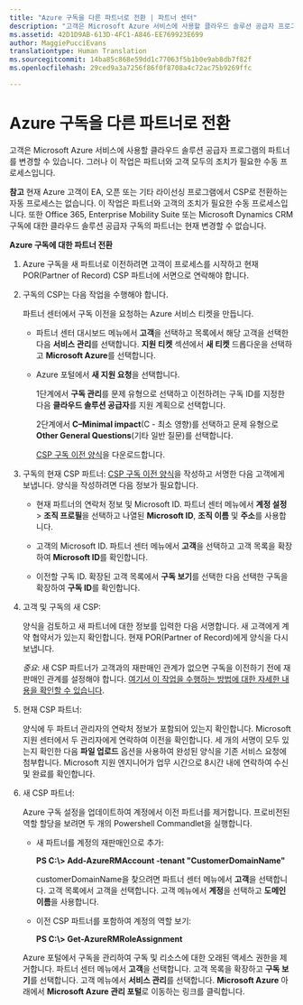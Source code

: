 ```yaml
---
title: "Azure 구독을 다른 파트너로 전환 | 파트너 센터"
description: "고객은 Microsoft Azure 서비스에 사용할 클라우드 솔루션 공급자 프로그램의 파트너를 변경할 수 있습니다. 그러나 이 작업은 파트너와 고객 모두의 조치가 필요한 수동 프로세스입니다."
ms.assetid: 42D1D9AB-613D-4FC1-A846-EE769923E699
author: MaggiePucciEvans
translationtype: Human Translation
ms.sourcegitcommit: 14ba85c868e59dd1c77063f5b1b0e9ab8db7f82f
ms.openlocfilehash: 29ced9a3a7256f86f0f8708a4c72ac75b9269ffc

---
```


# Azure 구독을 다른 파트너로 전환


고객은 Microsoft Azure 서비스에 사용할 클라우드 솔루션 공급자 프로그램의 파트너를 변경할 수 있습니다. 그러나 이 작업은 파트너와 고객 모두의 조치가 필요한 수동 프로세스입니다.

**참고** 현재 Azure 고객이 EA, 오픈 또는 기타 라이선싱 프로그램에서 CSP로 전환하는 자동 프로세스는 없습니다. 이 작업은 파트너와 고객의 조치가 필요한 수동 프로세스입니다. 또한 Office 365, Enterprise Mobility Suite 또는 Microsoft Dynamics CRM 구독에 대한 클라우드 솔루션 공급자 구독의 파트너는 현재 변경할 수 없습니다.

 

**Azure 구독에 대한 파트너 전환**

1.  Azure 구독을 새 파트너로 이전하려면 고객이 프로세스를 시작하고 현재 POR(Partner of Record) CSP 파트너에 서면으로 연락해야 합니다.

2.  구독의 CSP는 다음 작업을 수행해야 합니다.

    파트너 센터에서 구독 이전을 요청하는 Azure 서비스 티켓을 만듭니다.

    -   파트너 센터 대시보드 메뉴에서 **고객**을 선택하고 목록에서 해당 고객을 선택한 다음 **서비스 관리**를 선택합니다. **지원 티켓** 섹션에서 **새 티켓** 드롭다운을 선택하고 **Microsoft Azure**를 선택합니다.

    -   Azure 포털에서 **새 지원 요청**을 선택합니다.

        1단계에서 **구독 관리**를 문제 유형으로 선택하고 이전하려는 구독 ID를 지정한 다음 **클라우드 솔루션 공급자**를 지원 계획으로 선택합니다.

        2단계에서 **C–Minimal impact**(C - 최소 영향)를 선택하고 문제 유형으로 **Other General Questions**(기타 일반 질문)를 선택합니다.

        [CSP 구독 이전 양식](https://assets.windowsphone.com/5222c408-e546-4e01-b72a-2ec7d4c43d57/CSP_Subscription_Transfer_Form_Azure_InvariantCulture_Default.zip)을 다운로드합니다.

3.  구독의 현재 CSP 파트너: [CSP 구독 이전 양식](https://assets.windowsphone.com/5222c408-e546-4e01-b72a-2ec7d4c43d57/CSP_Subscription_Transfer_Form_Azure_InvariantCulture_Default.zip)을 작성하고 서명한 다음 고객에게 보냅니다. 양식을 작성하려면 다음 정보가 필요합니다.

    -   현재 파트너의 연락처 정보 및 Microsoft ID. 파트너 센터 메뉴에서 **계정 설정** &gt; **조직 프로필**을 선택하고 나열된 **Microsoft ID**, **조직 이름** 및 **주소**를 사용합니다.

    -   고객의 Microsoft ID. 파트너 센터 메뉴에서 **고객**을 선택하고 고객 목록을 확장하여 **Microsoft ID**를 확인합니다.

    -   이전할 구독 ID. 확장된 고객 목록에서 **구독 보기**를 선택한 다음 선택한 구독을 확장하여 **구독 ID**를 확인합니다.

4.  고객 및 구독의 새 CSP:

    양식을 검토하고 새 파트너에 대한 정보를 입력한 다음 서명합니다. 새 고객에게 계약 협약서가 있는지 확인합니다. 현재 POR(Partner of Record)에게 양식을 다시 보냅니다.

    *중요*: 새 CSP 파트너가 고객과의 재판매인 관계가 없으면 구독을 이전하기 전에 재판매인 관계를 설정해야 합니다. [여기서 이 작업을 수행하는 방법에 대한 자세한 내용을 확인할 수 있습니다](https://int.msdn.microsoft.com/en-us/library/partnercenter/mt750320.aspx).

5.  현재 CSP 파트너:

    양식에 두 파트너 관리자의 연락처 정보가 포함되어 있는지 확인합니다. Microsoft 지원 센터에서 두 관리자에게 연락하여 이전을 확인합니다. 세 개의 서명이 모두 있는지 확인한 다음 **파일 업로드** 옵션을 사용하여 완성된 양식을 기존 서비스 요청에 첨부합니다. Microsoft 지원 엔지니어가 업무 시간으로 8시간 내에 연락하여 수신 및 완료를 확인합니다.

6.  새 CSP 파트너:

    Azure 구독 설정을 업데이트하여 계정에서 이전 파트너를 제거합니다. 프로비전된 역할 할당을 보려면 두 개의 Powershell Commandlet을 실행합니다.

    -   새 파트너를 계정의 재판매인으로 추가:

        **PS C:\\&gt; Add-AzureRMAccount -tenant "CustomerDomainName"**

        customerDomainName을 찾으려면 파트너 센터 메뉴에서 **고객**을 선택합니다. 고객 목록에서 고객을 선택합니다. 고객 메뉴에서 **계정**을 선택하고 **도메인 이름**을 사용합니다.

    -   이전 CSP 파트너를 포함하여 계정의 역할 보기:

        **PS C:\\&gt; Get-AzureRMRoleAssignment**

    Azure 포털에서 구독을 관리하여 구독 및 리소스에 대한 오래된 액세스 권한을 제거합니다. 파트너 센터 메뉴에서 **고객**을 선택합니다. 고객 목록을 확장하고 **구독 보기**를 선택합니다. 고객 메뉴에서 **서비스 관리**를 선택합니다. **Microsoft Azure** 아래에서 **Microsoft Azure 관리 포털**로 이동하는 링크를 클릭합니다.

 

 






<!--HONumber=Nov16_HO4-->



